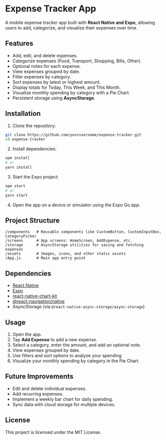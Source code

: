 # Expense Tracker App

A mobile expense tracker app built with **React Native and Expo**, allowing users to add, categorize, and visualize their expenses over time.

## Features

* Add, edit, and delete expenses.
* Categorize expenses (Food, Transport, Shopping, Bills, Other).
* Optional notes for each expense.
* View expenses grouped by date.
* Filter expenses by category.
* Sort expenses by latest or highest amount.
* Display totals for Today, This Week, and This Month.
* Visualize monthly spending by category with a Pie Chart.
* Persistent storage using **AsyncStorage**.



## Installation

1. Clone the repository:

```bash
git clone https://github.com/yourusername/expense-tracker.git
cd expense-tracker
```

2. Install dependencies:

```bash
npm install
# or
yarn install
```

3. Start the Expo project:

```bash
npm start
# or
yarn start
```

4. Open the app on a device or simulator using the Expo Go app.

## Project Structure

```
/components   # Reusable components like CustomButton, CustomInputBox, CategoryPicker
/screens      # App screens: HomeScreen, AddExpense, etc.
/storage      # AsyncStorage utilities for saving and fetching expenses
/assets       # Images, icons, and other static assets
/App.js       # Main app entry point
```

## Dependencies

* [React Native](https://reactnative.dev/)
* [Expo](https://expo.dev/)
* [react-native-chart-kit](https://github.com/indiespirit/react-native-chart-kit)
* [@react-navigation/native](https://reactnavigation.org/)
* AsyncStorage (via `@react-native-async-storage/async-storage`)

## Usage

1. Open the app.
2. Tap **Add Expense** to add a new expense.
3. Select a category, enter the amount, and add an optional note.
4. View expenses grouped by date.
5. Use filters and sort options to analyze your spending.
6. Visualize your monthly spending by category in the Pie Chart.

## Future Improvements

* Edit and delete individual expenses.
* Add recurring expenses.
* Implement a weekly bar chart for daily spending.
* Sync data with cloud storage for multiple devices.

## License

This project is licensed under the MIT License.
